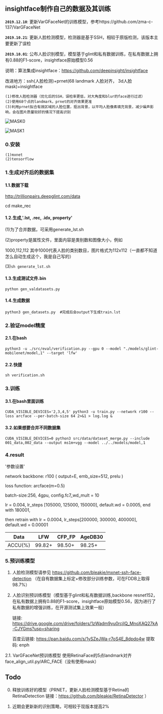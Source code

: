 ## insightface制作自己的数据及其训练 ##

**`2019.12.10`**: 更新VarGFaceNet的训练模型，参考https://github.com/zma-c-137/VarGFaceNet

**`2019.10.21`**: 更新人脸检测模型，检测器是基于SSH，相较于原版检测，该版本主要更新了误检

**`2019.10.01`**: 公布人脸识别模型，模型基于glint和私有数据训练，在私有数据上拥有0.88的F1-score，insightface原始模型0.56

说明：算法集成insightface：https://github.com/deepinsight/insightface

改进地方：ssh(人脸检测)+prnet(68 landmark 人脸对齐， 3d人脸mask)+insightface

```
(1)修改人脸检测器（优化后的SSH，误检率更低，对大角度和blur的face进行过滤）
(2)使用68个点的landmark，prnet的对齐效果更准
(3)利用prnet拟合有效区域的人脸位置，抠出背景，以平均人脸像素填充背景，减少噪声影响，会在图片质量较好的情况下提高识别
```

![MASK0](https://github.com/bleakie/MaskInsightface/blob/master/images/src.png)

![MASK1](https://github.com/bleakie/MaskInsightface/blob/master/images/mask.png)

### 0.安装

```
(1)mxnet
(2)tensorflow
```

### 1.生成对齐后的数据集

#### 1.1.数据下载

http://trillionpairs.deepglint.com/data

cd make_rec

#### 1.2.生成,'.lst, .rec, .idx, property'

(1)为了合并数据，可采用generate_lst.sh

(2)property是属性文件，里面内容是类别数和图像大小，例如

1000,112,112 其中1000代表人脸的类别数目，图片格式为112x112（一直都不知道怎么自动生成这个，我是自己写的）

(3)```sh generate_lst.sh```

#### 1.3.生成测试文件.bin

```
python gen_valdatasets.py
```

#### 1.4.生成数据

```
python3 gen_datasets.py  #完成后会output下生成train.lst
```
### 2.验证model精度

#### 2.1.在bash

```
python3 -u ./src/eval/verification.py --gpu 0 --model "./models/glint-mobilenet/model,1" --target 'lfw'
```

#### 2.2.快捷

```
sh verification.sh
```

### 3.训练

#### 3.1.在bash里面训练

```
CUDA_VISIBLE_DEVICES='2,3,4,5' python3 -u train.py --network r100 --loss arcface --per-batch-size 64 2>&1 > log.log &
```

#### 3.2.如果想要合并不同数据集

```
CUDA_VISIBLE_DEVICES=0 python3 src/data/dataset_merge.py --include 001_data,002_data --output ms1m+vgg --model ../../models/model,1
```

### 4.result

'参数设置'

network backbone: r100 ( output=E, emb_size=512, prelu )

loss function: arcface(m=0.5)

batch-size:256, 4gpu, config.fc7_wd_mult = 10
 
lr = 0.004, lr_steps [105000, 125000, 150000], default.wd = 0.0005, end with 180001,

then retrain with lr = 0.0004, lr_steps[200000, 300000, 400000], default.wd = 0.00001


|  Data    |      LFW   |    CFP_FP    |  AgeDB30  |
| -------- | -----------|--------------|---------- |
|  ACCU(%) |    99.82+  |    98.50+    |  98.25+   |

### 5.预训练模型
1. 人脸检测模型请参见 https://github.com/bleakie/mxnet-ssh-face-detection （在自有数据集上标定+修改部分训练参数，可在FDDB上取得98.7%）

2. 人脸识别预训练模型（模型基于glint和私有数据训练,backbone resnet152，在私有数据上拥有0.88的F1-score，insightface原始模型0.56，因为进行了私有数据的增强训练，在开源测试集上效果一般）  

   链接: https://drive.google.com/drive/folders/1zWadm9yu0rcjIQ_MnoXAQ27kA-CJYGms?usp=sharing 
   
   百度云链接: https://pan.baidu.com/s/1ySZeJWa-r7oS4E_8dpdo4w 提取码: enph 
   
2.1. VarGFaceNet预训练模型
使用RetinaFace的5点landmark对齐face_align_util.py/ARC_FACE（没有使用mask）

## Todo
0. 释放训练好的模型（PRNET，更新人脸检测模型基于Retina的RetinaDetection 链接：https://github.com/bleakie/RetinaDetector ）

1. 近期会更新新的识别策略，可相较于现版本提高2%

